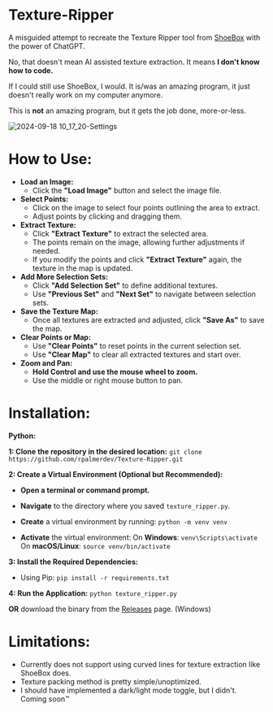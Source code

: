 # Texture-Ripper
A misguided attempt to recreate the Texture Ripper tool from [ShoeBox](https://renderhjs.net/shoebox/) with the power of ChatGPT.

No, that doesn't mean AI assisted texture extraction. It means **I don't know how to code.**

If I could still use ShoeBox, I would. It is/was an amazing program, it just doesn't really work on my computer anymore.

This is **not** an amazing program, but it gets the job done, more-or-less. 

![2024-09-18 10_17_20-Settings](https://github.com/user-attachments/assets/17da90ec-4a2d-43b1-bd3f-53facecc2e92)

# How to Use:

- **Load an Image:**
    - Click the **"Load Image"** button and select the image file.
- **Select Points:**
    - Click on the image to select four points outlining the area to extract.
    - Adjust points by clicking and dragging them.
- **Extract Texture:**
    - Click **"Extract Texture"** to extract the selected area.
    - The points remain on the image, allowing further adjustments if needed.
    - If you modify the points and click **"Extract Texture"** again, the texture in the map is updated.
- **Add More Selection Sets:**
    - Click **"Add Selection Set"** to define additional textures.
    - Use **"Previous Set"** and **"Next Set"** to navigate between selection sets.
- **Save the Texture Map:**
    - Once all textures are extracted and adjusted, click **"Save As"** to save the map.
- **Clear Points or Map:**
    - Use **"Clear Points"** to reset points in the current selection set.
    - Use **"Clear Map"** to clear all extracted textures and start over.
- **Zoom and Pan:**
    - **Hold Control and use the mouse wheel to zoom.**
    - Use the middle or right mouse button to pan.

# Installation:

**Python:**

**1: Clone the repository in the desired location:**
`git clone https://github.com/rpalmerdev/Texture-Ripper.git`

**2: Create a Virtual Environment (Optional but Recommended):**

- **Open a terminal or command prompt.**
    
- **Navigate** to the directory where you saved `texture_ripper.py`.
    
- **Create** a virtual environment by running:
  `python -m venv venv`
  
- **Activate** the virtual environment:
  On **Windows**:
  `venv\Scripts\activate`
  On **macOS/Linux**:
  `source venv/bin/activate`

**3: Install the Required Dependencies:**
- Using Pip:
  `pip install -r requirements.txt`

**4: Run the Application:**
`python texture_ripper.py`

**OR** download the binary from the [Releases](https://github.com/rpalmerdev/Texture-Ripper/releases/tag/v1.0.0) page. (Windows)

# Limitations:

- Currently does not support using curved lines for texture extraction like ShoeBox does.
- Texture packing method is pretty simple/unoptimized. 
- I should have implemented a dark/light mode toggle, but I didn't. Coming soon™
